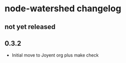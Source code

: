 # node-watershed changelog

## not yet released

## 0.3.2

* Initial move to Joyent org plus make check
